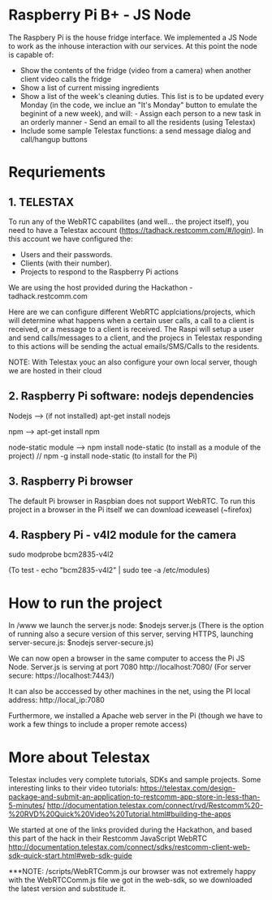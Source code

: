 # Raspberry Pi B+ - JS Node

The Raspbery Pi is the house fridge interface. We implemented a JS Node to work as the inhouse interaction with our services. At this point the node is capable of:
- Show the contents of the fridge (video from a camera) when another client video calls the fridge
- Show a list of current missing ingredients
- Show a list of the week's cleaning duties. This list is to be updated every Monday (in the code, we inclue an "It's Monday" button to emulate the beginint of a new week), and will:
      - Assign each person to a new task in an orderly manner
      - Send an email to all the residents (using Telestax)
- Include some sample Telestax functions: a send message dialog and call/hangup buttons

# Requriements
## 1. TELESTAX 
To run any of the WebRTC capabilites (and well... the project itself), you need to have a Telestax account (https://tadhack.restcomm.com/#/login). In this account we have configured the:
  - Users and their passwords.
  - Clients (with their number).
  - Projects to respond to the Raspberry Pi actions
  
We are using the host provided during the Hackathon - tadhack.restcomm.com 
  
Here are we can configure different WebRTC applciations/projects, which will determine what happens when a certain user calls, a call to a client is received, or a message to a client is received.  The Raspi will setup a user and send calls/messages to a client, and the projecs in Telestax responding to this actions will be sending the actual emails/SMS/Calls to the residents.
  
  NOTE: With Telestax youc an also configure your own local server, though we are hosted in their cloud 

## 2. Raspberry Pi software: nodejs dependencies
Nodejs --> (if not installed) apt-get install nodejs

npm --> apt-get install npm

node-static module --> npm install node-static (to install as a module of the project) // npm -g install node-static (to install for the Pi)

## 3. Raspberry Pi browser
The default Pi browser in Raspbian does not support WebRTC. To run this project in a browser in the Pi itself we can download
iceweasel (~firefox)

## 4. Raspbery Pi - v4l2 module for the camera
sudo modprobe bcm2835-v4l2

(To test - echo "bcm2835-v4l2" | sudo tee -a /etc/modules)

# How to run the project
  In /www we launch the server.js node: $nodejs server.js 
  (There is the option of running also a secure version of this server, serving HTTPS, launching server-secure.js: $nodejs server-secure.js)
  
  We can now open a browser in the same computer to access the Pi JS Node. Server.js is serving at port 7080
  http://localhost:7080/
  (For server secure: https://localhost:7443/)
  
  It can also be acccessed by other machines in the net, using the PI local address:
  http://local_ip:7080
  
  Furthermore, we installed a Apache web server in the Pi (though we have to work a few things to include a proper remote access)

# More about Telestax
  Telestax includes very complete tutorials, SDKs and sample projects. 
  Some interesting links to their video tutorials:
  https://telestax.com/design-package-and-submit-an-application-to-restcomm-app-store-in-less-than-5-minutes/
  http://documentation.telestax.com/connect/rvd/Restcomm%20-%20RVD%20Quick%20Video%20Tutorial.html#building-the-apps
  
  We started at one of the links provided during the Hackathon, and based this part of the hack in their Restcomm JavaScript  WebRTC
  http://documentation.telestax.com/connect/sdks/restcomm-client-web-sdk-quick-start.html#web-sdk-guide
  
  ***NOTE: /scripts/WebRTComm.js our browser was not extremely happy with the WebRTCComm.js file we got in the web-sdk, so we downloaded the latest version and substitude it.
  

